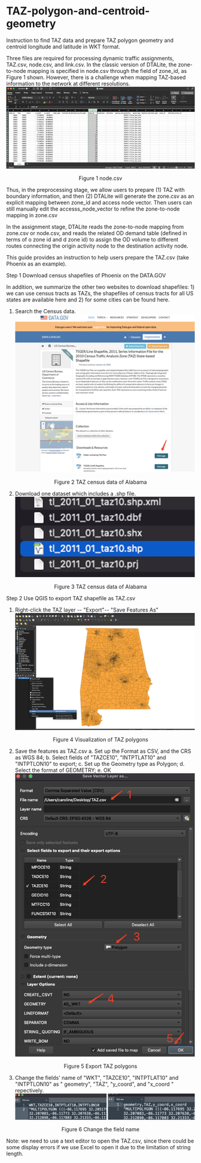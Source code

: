 # TAZ-polygon-and-centroid-geometry
Instruction to find TAZ data and prepare TAZ polygon geometry and centroid longitude and latitude in WKT format.

Three files are required for processing dynamic traffic assignments, TAZ.csv, node.csv, and link.csv. In the classic version of DTALite, the zone-to-node mapping is specified in node.csv through the field of zone_id, as Figure 1 shown. However, there is a challenge when mapping TAZ-based information to the network at different resolutions.
![image](https://github.com/FangTang999/TAZ-polygon-and-centroid-geometry/blob/main/image/Fig_1.png)
<p align="center">Figure 1 node.csv</p> 


Thus, in the preprocessing stage, we allow users to prepare (1) TAZ with boundary information, and then (2) DTALite will generate the zone.csv as an explicit mapping between zone_id and access node vector. Then users can still manually edit the accesss_node_vector to refine the zone-to-node mapping in zone.csv

In the assignment stage, DTALite reads the zone-to-node mapping from zone.csv or node.csv, and reads the related OD demand table (defined in terms of o zone id and d zone id) to assign the OD volume to different routes connecting the origin activity node to the destination activity node.

This guide provides an instruction to help users prepare the TAZ.csv (take Phoenix as an example). 


Step 1 Download census shapefiles of Phoenix on the DATA.GOV 

In addition, we summarize the other two websites to download shapefiles: 1) we can use census tracts as TAZs, the shapefiles of census tracts for all US states are available here and 2) for some cities can be found here. 

1. Search the Census data.
![image](https://github.com/FangTang999/TAZ-polygon-and-centroid-geometry/blob/main/image/Fig_2.png)
<p align="center">Figure 2 TAZ census data of Alabama</p> 

2. Download one dataset which includes a .shp file.
![image](https://github.com/FangTang999/TAZ-polygon-and-centroid-geometry/blob/main/image/Fig_4.png)
<p align="center">Figure 3 TAZ census data of Alabama</p> 

Step 2 Use QGIS to export TAZ shapefile as TAZ.csv

1. Right-click the TAZ layer -- "Export"-- "Save Features As"
![image](https://github.com/FangTang999/TAZ-polygon-and-centroid-geometry/blob/main/image/Fig_5.png)
<p align="center">Figure 4 Visualization of TAZ polygons</p> 

2. Save the features as TAZ.csv
a.	Set up the Format as CSV, and the CRS as WGS 84;
b.	Select fields of "TAZCE10", "INTPTLAT10" and "INTPTLON10"  to export;
c.	Set up the Geometry type as Polygon;
d.	Select the format of GEOMETRY;
e.	OK
![image](https://github.com/FangTang999/TAZ-polygon-and-centroid-geometry/blob/main/image/Fig_6.png)
<p align="center">Figure 5 Export TAZ polygons</p> 

3. Change the fields' name of "WKT", "TAZCE10", "INTPTLAT10" and "INTPTLON10" as " geometry", "TAZ", "y_coord", and "x_coord " repectively.
![image](https://github.com/FangTang999/TAZ-polygon-and-centroid-geometry/blob/main/image/Fig_7.png)
<p align="center">Figure 6 Change the field name</p> 

Note: we need to use a text editor to open the TAZ.csv, since there could be some display errors if we use Excel to open it due to the limitation of string length.
